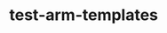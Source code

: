 # test-arm-templates

[](https://portal.azure.com/#create/Microsoft.Template/uri/https%3A%2F%2Fraw.githubusercontent.com%2Fwearestrom%2Ftest-arm-templates%2Fmain%2Fcomplete-function.json%3Ftoken%3DAAJTADZCLVFPIST4GOODZBK73TE4S)
